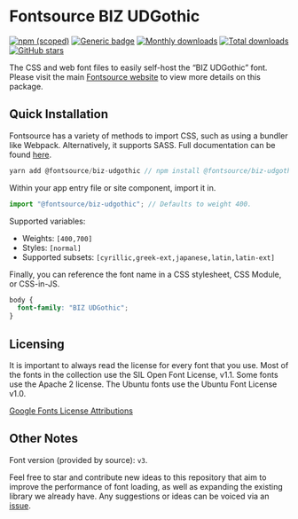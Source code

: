 # Fontsource BIZ UDGothic

[![npm (scoped)](https://img.shields.io/npm/v/@fontsource/biz-udgothic?color=brightgreen)](https://www.npmjs.com/package/@fontsource/biz-udgothic) [![Generic badge](https://img.shields.io/badge/fontsource-passing-brightgreen)](https://github.com/fontsource/fontsource) [![Monthly downloads](https://badgen.net/npm/dm/@fontsource/biz-udgothic)](https://github.com/fontsource/fontsource) [![Total downloads](https://badgen.net/npm/dt/@fontsource/biz-udgothic)](https://github.com/fontsource/fontsource) [![GitHub stars](https://img.shields.io/github/stars/fontsource/fontsource.svg?style=social&label=Star)](https://github.com/fontsource/fontsource/stargazers)

The CSS and web font files to easily self-host the “BIZ UDGothic” font. Please visit the main [Fontsource website](https://fontsource.org/fonts/biz-udgothic) to view more details on this package.

## Quick Installation

Fontsource has a variety of methods to import CSS, such as using a bundler like Webpack. Alternatively, it supports SASS. Full documentation can be found [here](https://fontsource.org/docs/introduction).

```javascript
yarn add @fontsource/biz-udgothic // npm install @fontsource/biz-udgothic
```

Within your app entry file or site component, import it in.

```javascript
import "@fontsource/biz-udgothic"; // Defaults to weight 400.
```

Supported variables:

- Weights: `[400,700]`
- Styles: `[normal]`
- Supported subsets: `[cyrillic,greek-ext,japanese,latin,latin-ext]`

Finally, you can reference the font name in a CSS stylesheet, CSS Module, or CSS-in-JS.

```css
body {
  font-family: "BIZ UDGothic";
}
```

## Licensing

It is important to always read the license for every font that you use.
Most of the fonts in the collection use the SIL Open Font License, v1.1. Some fonts use the Apache 2 license. The Ubuntu fonts use the Ubuntu Font License v1.0.

[Google Fonts License Attributions](https://fonts.google.com/attribution)

## Other Notes

Font version (provided by source): `v3`.

Feel free to star and contribute new ideas to this repository that aim to improve the performance of font loading, as well as expanding the existing library we already have. Any suggestions or ideas can be voiced via an [issue](https://github.com/fontsource/fontsource/issues).
